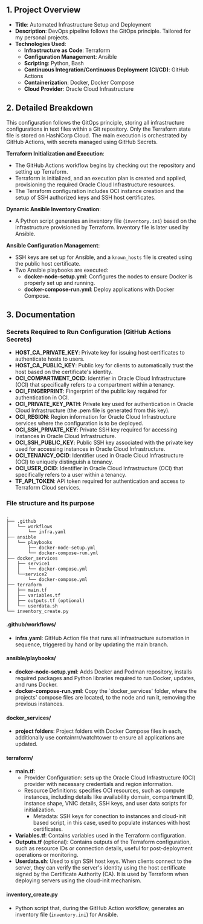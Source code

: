 ## 1. Project Overview

- **Title**: Automated Infrastructure Setup and Deployment
- **Description**: DevOps pipeline follows the GitOps principle. Tailored for my personal projects.
- **Technologies Used**:
  - **Infrastructure as Code**: Terraform
  - **Configuration Management**: Ansible
  - **Scripting**: Python, Bash
  - **Continuous Integration/Continuous Deployment (CI/CD)**: GitHub Actions
  - **Containerization**: Docker, Docker Compose
  - **Cloud Provider**: Oracle Cloud Infrastructure

## 2. Detailed Breakdown

This configuration follows the GitOps principle, storing all infrastructure configurations in text files within a Git repository. Only the Terraform state file is stored on HashiCorp Cloud. The main execution is orchestrated by GitHub Actions, with secrets managed using GitHub Secrets.

**Terraform Initialization and Execution**:
- The GitHub Actions workflow begins by checking out the repository and setting up Terraform.
- Terraform is initialized, and an execution plan is created and applied, provisioning the required Oracle Cloud Infrastructure resources.
- The Terraform configuration includes OCI instance creation and the setup of SSH authorized keys and SSH host certificates.

**Dynamic Ansible Inventory Creation**:
- A Python script generates an inventory file (`inventory.ini`) based on the infrastructure provisioned by Terraform. Inventory file is later used by Ansible.

**Ansible Configuration Management**:
- SSH keys are set up for Ansible, and a `known_hosts` file is created using the public host certificate.
- Two Ansible playbooks are executed:
  - **docker-node-setup.yml**: Configures the nodes to ensure Docker is properly set up and running.
  - **docker-compose-run.yml**: Deploy applications with Docker Compose.

## 3. Documentation

### Secrets Required to Run Configuration (GitHub Actions Secrets)
- **HOST_CA_PRIVATE_KEY**: Private key for issuing host certificates to authenticate hosts to users.
- **HOST_CA_PUBLIC_KEY**: Public key for clients to automatically trust the host based on the certificate's identity.
- **OCI_COMPARTMENT_OCID**: Identifier in Oracle Cloud Infrastructure (OCI) that specifically refers to a compartment within a tenancy.
- **OCI_FINGERPRINT**: Fingerprint of the public key required for authentication in OCI.
- **OCI_PRIVATE_KEY_PATH**: Private key used for authentication in Oracle Cloud Infrastructure (the .pem file is generated from this key).
- **OCI_REGION**: Region information for Oracle Cloud Infrastructure services where the configuration is to be deployed.
- **OCI_SSH_PRIVATE_KEY**: Private SSH key required for accessing instances in Oracle Cloud Infrastructure.
- **OCI_SSH_PUBLIC_KEY**: Public SSH key associated with the private key used for accessing instances in Oracle Cloud Infrastructure.
- **OCI_TENANCY_OCID**: Identifier used in Oracle Cloud Infrastructure (OCI) to uniquely distinguish a tenancy.
- **OCI_USER_OCID**: Identifier in Oracle Cloud Infrastructure (OCI) that specifically refers to a user within a tenancy.
- **TF_API_TOKEN**: API token required for authentication and access to Terraform Cloud services.

### File structure and its purpose

```plaintext
.
├── .github
│   └── workflows
│       └── infra.yaml
├── ansible
│   └── playbooks
│       ├── docker-node-setup.yml
│       └── docker-compose-run.yml
├── docker_services
│   ├── service1
│   │   └── docker-compose.yml
│   └──service2
│       └── docker-compose.yml
├── terraform
│   ├── main.tf
│   ├── variables.tf
│   ├── outputs.tf (optional)
│   └── userdata.sh
└── inventory_create.py
```
#### .github/workflows/
- **infra.yaml**: GitHub Action file that runs all infrastructure automation in sequence, triggered by hand or by updating the main branch.

#### ansible/playbooks/
- **docker-node-setup.yml**: Adds Docker and Podman repository, installs required packages and Python libraries required to run Docker, updates, and runs Docker.
- **docker-compose-run.yml**: Copy the `docker_services' folder, where the projects' compose files are located, to the node and run it, removing the previous instances.

#### docker_services/
- **project folders**: Project folders with Docker Compose files in each, additionally use containrrr/watchtower to ensure all applications are updated.

#### terraform/
- **main.tf**:
  - Provider Configuration: sets up the Oracle Cloud Infrastructure (OCI) provider with necessary credentials and region information.
  - Resource Definitions: specifies OCI resources, such as compute instances, including details like availability domain, compartment ID, instance shape, VNIC details, SSH keys, and user data scripts for initialization.
    - Metadata: SSH keys for conection to instances and cloud-init based script, in this case, used to populate instances with host certificates.
- **Variables.tf**: Contains variables used in the Terraform configuration.
- **Outputs.tf** (optional): Contains outputs of the Terraform configuration, such as resource IDs or connection details, useful for post-deployment operations or monitoring.
- **Userdata.sh**: Used to sign SSH host keys. When clients connect to the server, they can verify the server's identity using the host certificate signed by the Certificate Authority (CA). It is used by Terraform when deploying servers using the cloud-init mechanism. 

#### inventory_create.py
- Python script that, during the GitHub Action workflow, generates an inventory file (`inventory.ini`) for Ansible.
